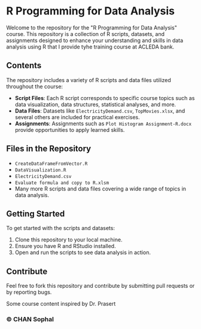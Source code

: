 # R Programming for Data Analysis

Welcome to the repository for the "R Programming for Data Analysis" course. This repository is a collection of R scripts, datasets, and assignments designed to enhance your understanding and skills in data analysis using R that I provide tyhe training course at ACLEDA bank.

## Contents
The repository includes a variety of R scripts and data files utilized throughout the course:
- **Script Files**: Each R script corresponds to specific course topics such as data visualization, data structures, statistical analyses, and more.
- **Data Files**: Datasets like `ElectricityDemand.csv`, `TopMovies.xlsx`, and several others are included for practical exercises.
- **Assignments**: Assignments such as `Plot Histogram Assignment-R.docx` provide opportunities to apply learned skills.

## Files in the Repository
- `CreateDataFrameFromVector.R`
- `DataVisualization.R`
- `ElectricityDemand.csv`
- `Evaluate formula and copy to R.xlsm`
- Many more R scripts and data files covering a wide range of topics in data analysis.

## Getting Started
To get started with the scripts and datasets:
1. Clone this repository to your local machine.
2. Ensure you have R and RStudio installed.
3. Open and run the scripts to see data analysis in action.

## Contribute
Feel free to fork this repository and contribute by submitting pull requests or by reporting bugs.


Some course content inspired by Dr. Prasert 

### &copy; CHAN Sophal
